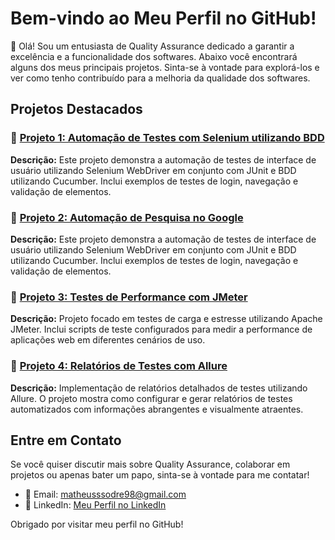 <h1>Bem-vindo ao Meu Perfil no GitHub!</h1>

<p>👋 Olá! Sou um entusiasta de Quality Assurance dedicado a garantir a excelência e a funcionalidade dos softwares. Abaixo você encontrará alguns dos meus principais projetos. Sinta-se à vontade para explorá-los e ver como tenho contribuído para a melhoria da qualidade dos softwares.</p>

<h2>Projetos Destacados</h2>

<h3>📂 <a href="https://github.com/eumatheussodre/Projetos-em-SeleniumJava/tree/main/Projeto%20Sauce">Projeto 1: Automação de Testes com Selenium utilizando BDD</a></h3>
<p><strong>Descrição:</strong> Este projeto demonstra a automação de testes de interface de usuário utilizando Selenium WebDriver em conjunto com JUnit e BDD utilizando Cucumber. Inclui exemplos de testes de login, navegação e validação de elementos.</p>

<h3>📂 <a href="https://github.com/seu-usuario/projeto2">Projeto 2: Automação de Pesquisa no Google</a></h3>
<p><strong>Descrição:</strong> Este projeto demonstra a automação de testes de interface de usuário utilizando Selenium WebDriver em conjunto com JUnit e BDD utilizando Cucumber. Inclui exemplos de testes de login, navegação e validação de elementos.
<p align="center"><gif src="https://github.com/eumatheussodre/Projetos-em-SeleniumJava/blob/main/Projeto%20Google%20Search/acessandoZenvia.gif" p/>

<h3>📂 <a href="https://github.com/seu-usuario/projeto3">Projeto 3: Testes de Performance com JMeter</a></h3>
<p><strong>Descrição:</strong> Projeto focado em testes de carga e estresse utilizando Apache JMeter. Inclui scripts de teste configurados para medir a performance de aplicações web em diferentes cenários de uso.</p>

<h3>📂 <a href="https://github.com/seu-usuario/projeto5">Projeto 4: Relatórios de Testes com Allure</a></h3>
<p><strong>Descrição:</strong> Implementação de relatórios detalhados de testes utilizando Allure. O projeto mostra como configurar e gerar relatórios de testes automatizados com informações abrangentes e visualmente atraentes.</p>

<h2>Entre em Contato</h2>

<p>Se você quiser discutir mais sobre Quality Assurance, colaborar em projetos ou apenas bater um papo, sinta-se à vontade para me contatar!</p>

<ul>
  <li>📧 Email: <a href="mailto:matheusssodre98@gmail.com">matheusssodre98@gmail.com</a></li>
  <li>💼 LinkedIn: <a href="https://www.linkedin.com/in/eumatheussodre">Meu Perfil no LinkedIn</a></li>
</ul>

<p>Obrigado por visitar meu perfil no GitHub!</p>
